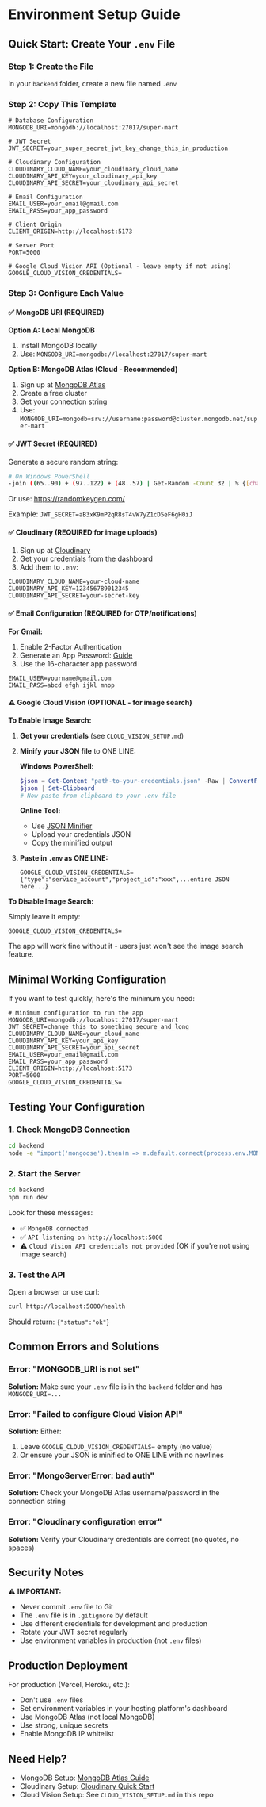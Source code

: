 # Environment Setup Guide

## Quick Start: Create Your `.env` File

### Step 1: Create the File

In your `backend` folder, create a new file named `.env`

### Step 2: Copy This Template

```env
# Database Configuration
MONGODB_URI=mongodb://localhost:27017/super-mart

# JWT Secret
JWT_SECRET=your_super_secret_jwt_key_change_this_in_production

# Cloudinary Configuration
CLOUDINARY_CLOUD_NAME=your_cloudinary_cloud_name
CLOUDINARY_API_KEY=your_cloudinary_api_key
CLOUDINARY_API_SECRET=your_cloudinary_api_secret

# Email Configuration
EMAIL_USER=your_email@gmail.com
EMAIL_PASS=your_app_password

# Client Origin
CLIENT_ORIGIN=http://localhost:5173

# Server Port
PORT=5000

# Google Cloud Vision API (Optional - leave empty if not using)
GOOGLE_CLOUD_VISION_CREDENTIALS=
```

### Step 3: Configure Each Value

#### ✅ MongoDB URI (REQUIRED)

**Option A: Local MongoDB**
1. Install MongoDB locally
2. Use: `MONGODB_URI=mongodb://localhost:27017/super-mart`

**Option B: MongoDB Atlas (Cloud - Recommended)**
1. Sign up at [MongoDB Atlas](https://www.mongodb.com/cloud/atlas)
2. Create a free cluster
3. Get your connection string
4. Use: `MONGODB_URI=mongodb+srv://username:password@cluster.mongodb.net/super-mart`

#### ✅ JWT Secret (REQUIRED)

Generate a secure random string:
```bash
# On Windows PowerShell
-join ((65..90) + (97..122) + (48..57) | Get-Random -Count 32 | % {[char]$_})
```

Or use: https://randomkeygen.com/

Example: `JWT_SECRET=aB3xK9mP2qR8sT4vW7yZ1cD5eF6gH0iJ`

#### ✅ Cloudinary (REQUIRED for image uploads)

1. Sign up at [Cloudinary](https://cloudinary.com/)
2. Get your credentials from the dashboard
3. Add them to `.env`:
```env
CLOUDINARY_CLOUD_NAME=your-cloud-name
CLOUDINARY_API_KEY=123456789012345
CLOUDINARY_API_SECRET=your-secret-key
```

#### ✅ Email Configuration (REQUIRED for OTP/notifications)

**For Gmail:**
1. Enable 2-Factor Authentication
2. Generate an App Password: [Guide](https://support.google.com/accounts/answer/185833)
3. Use the 16-character app password

```env
EMAIL_USER=yourname@gmail.com
EMAIL_PASS=abcd efgh ijkl mnop
```

#### ⚠️ Google Cloud Vision (OPTIONAL - for image search)

**To Enable Image Search:**

1. **Get your credentials** (see `CLOUD_VISION_SETUP.md`)

2. **Minify your JSON file** to ONE LINE:

   **Windows PowerShell:**
   ```powershell
   $json = Get-Content "path-to-your-credentials.json" -Raw | ConvertFrom-Json | ConvertTo-Json -Compress -Depth 10
   $json | Set-Clipboard
   # Now paste from clipboard to your .env file
   ```

   **Online Tool:**
   - Use [JSON Minifier](https://www.json-minify.com/)
   - Upload your credentials JSON
   - Copy the minified output

3. **Paste in `.env` as ONE LINE:**
   ```env
   GOOGLE_CLOUD_VISION_CREDENTIALS={"type":"service_account","project_id":"xxx",...entire JSON here...}
   ```

**To Disable Image Search:**

Simply leave it empty:
```env
GOOGLE_CLOUD_VISION_CREDENTIALS=
```

The app will work fine without it - users just won't see the image search feature.

## Minimal Working Configuration

If you want to test quickly, here's the minimum you need:

```env
# Minimum configuration to run the app
MONGODB_URI=mongodb://localhost:27017/super-mart
JWT_SECRET=change_this_to_something_secure_and_long
CLOUDINARY_CLOUD_NAME=your_cloud_name
CLOUDINARY_API_KEY=your_api_key
CLOUDINARY_API_SECRET=your_api_secret
EMAIL_USER=your_email@gmail.com
EMAIL_PASS=your_app_password
CLIENT_ORIGIN=http://localhost:5173
PORT=5000
GOOGLE_CLOUD_VISION_CREDENTIALS=
```

## Testing Your Configuration

### 1. Check MongoDB Connection

```bash
cd backend
node -e "import('mongoose').then(m => m.default.connect(process.env.MONGODB_URI || 'mongodb://localhost:27017/super-mart').then(() => console.log('✅ MongoDB Connected')).catch(e => console.error('❌ MongoDB Error:', e.message)))"
```

### 2. Start the Server

```bash
cd backend
npm run dev
```

Look for these messages:
- ✅ `MongoDB connected`
- ✅ `API listening on http://localhost:5000`
- ⚠️ `Cloud Vision API credentials not provided` (OK if you're not using image search)

### 3. Test the API

Open a browser or use curl:
```bash
curl http://localhost:5000/health
```

Should return: `{"status":"ok"}`

## Common Errors and Solutions

### Error: "MONGODB_URI is not set"
**Solution:** Make sure your `.env` file is in the `backend` folder and has `MONGODB_URI=...`

### Error: "Failed to configure Cloud Vision API"
**Solution:** Either:
1. Leave `GOOGLE_CLOUD_VISION_CREDENTIALS=` empty (no value)
2. Or ensure your JSON is minified to ONE LINE with no newlines

### Error: "MongoServerError: bad auth"
**Solution:** Check your MongoDB Atlas username/password in the connection string

### Error: "Cloudinary configuration error"
**Solution:** Verify your Cloudinary credentials are correct (no quotes, no spaces)

## Security Notes

⚠️ **IMPORTANT:**
- Never commit `.env` file to Git
- The `.env` file is in `.gitignore` by default
- Use different credentials for development and production
- Rotate your JWT secret regularly
- Use environment variables in production (not `.env` files)

## Production Deployment

For production (Vercel, Heroku, etc.):
- Don't use `.env` files
- Set environment variables in your hosting platform's dashboard
- Use MongoDB Atlas (not local MongoDB)
- Use strong, unique secrets
- Enable MongoDB IP whitelist

## Need Help?

- MongoDB Setup: [MongoDB Atlas Guide](https://www.mongodb.com/docs/atlas/getting-started/)
- Cloudinary Setup: [Cloudinary Quick Start](https://cloudinary.com/documentation/how_to_integrate_cloudinary)
- Cloud Vision Setup: See `CLOUD_VISION_SETUP.md` in this repo


